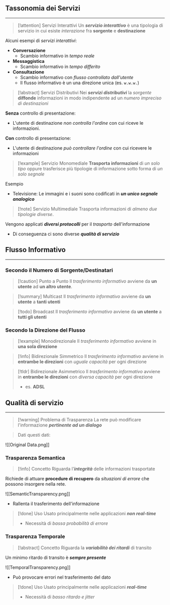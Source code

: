 ## Tassonomia dei Servizi
---
>[!attention] Servizi Interattivi
>Un ***servizio interattivo*** è una tipologia di servizio in cui esiste *interazione* fra **sorgente** e **destinazione**

Alcuni esempi di *servizi interattivi*:
- **Conversazione**
	- Scambio informativo in *tempo reale*
- **Messaggistica**
	- Scambio informativo in *tempo differito*
- **Consultazione**
	- Scambio informativo con *flusso controllato dall'utente*
	- Il flusso informativo è un una direzione unica (es. `w.w.w.`)

>[!abstract] Servizi Distributivi
>Nei ***servizi distributivi*** la *sorgente* **diffonde** informazioni in modo indipendente ad un *numero impreciso di destinazioni*

**Senza** controllo di presentazione:
- L'utente di destinazione *non controlla l'ordine* con cui riceve le informazioni.

**Con** controllo di presentazione:
- L'utente di destinazione *può controllare l'ordine* con cui ricevere le informazioni

>[!example] Servizio Monomediale
>**Trasporta informazioni** di *un solo tipo* oppure trasferisce più tipologie di informazione sotto forma di *un solo segnale*

Esempio
- Televisione: Le immagini e i suoni sono codificati in ***un unico segnale analogico***

>[!note] Servizio Multimediale
>Trasporta informazioni di *almeno due tipologie diverse*.

Vengono applicati ***diversi protocolli*** per il *trasporto* dell'informazione
- Di conseguenza ci sono diverse ***qualità di servizio***

## Flusso Informativo
---
### Secondo il Numero di Sorgente/Destinatari

>[!caution] Punto a Punto
>Il *trasferimento informativo* avviene da **un utente** ad **un altro utente**.

>[!summary] Multicast
>Il *trasferimento informativo* avviene da **un utente** a **tanti utenti**

>[!todo] Broadcast
>Il *trasferimento informativo* avviene da **un utente** a **tutti gli utenti**

### Secondo la Direzione del Flusso

>[!example] Monodirezionale
>Il *trasferimento informativo* avviene in **una sola direzione**

>[!info] Bidirezionale Simmetrico
>Il *trasferimento informativo* avviene in **entrambe le direzioni** con *uguale capacità* per ogni direzione

>[!tldr] Bidirezionale Asimmetrico
>Il *trasferimento informativo* avviene in **entrambe le direzioni** con *diversa capacità* per ogni direzione
>- es. **ADSL**

## Qualità di servizio
---
>[!warning] Problema di Trasparenza
>La rete può modificare l'informazione ***pertinente ad un dialogo***

>Dati questi dati:

![[Original Data.png]]
### Trasparenza Semantica
>[!info] Concetto
>Riguarda l'***integrità*** delle informazioni trasportate

Richiede di attuare **procedure di recupero** da *situazioni di errore* che possono insorgere nella rete.

![[SemanticTransparency.png]]
- Rallenta il trasferimento dell'informazione

>[!done] Uso
>Usato principalmente nelle applicazioni ***non real-time***
>- Necessità di *bassa probabilità di errore*
### Trasparenza Temporale
>[!abstract] Concetto
>Riguarda la ***variabilità dei ritardi*** di transito

Un minimo ritardo di transito è ***sempre presente***

![[TemporalTransparency.png]]
- Può provocare errori nel trasferimento del dato

>[!done] Uso
>Usato principalmente nelle applicazioni ***real-time***
>- Necessità di *basso ritardo e jitter*

